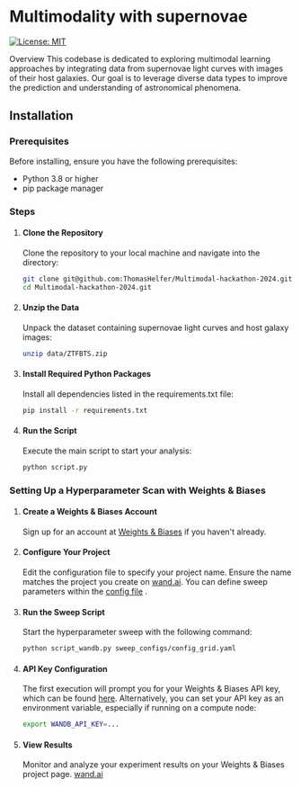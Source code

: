 # Multimodality with supernovae 

[![License: MIT](https://img.shields.io/badge/License-MIT-red.svg)](https://opensource.org/licenses/MIT)


Overview
This codebase is dedicated to exploring multimodal learning approaches by integrating data from supernovae light curves with images of their host galaxies. Our goal is to leverage diverse data types to improve the prediction and understanding of astronomical phenomena.

## Installation

### Prerequisites
Before installing, ensure you have the following prerequisites:
- Python 3.8 or higher
- pip package manager

### Steps
1. #### Clone the Repository
   Clone the repository to your local machine and navigate into the directory:
   ```bash
   git clone git@github.com:ThomasHelfer/Multimodal-hackathon-2024.git
   cd Multimodal-hackathon-2024.git
   ```

2. #### Unzip the Data
   Unpack the dataset containing supernovae light curves and host galaxy images:
   ```bash
   unzip data/ZTFBTS.zip  
   ```

3. #### Install Required Python Packages
   Install all dependencies listed in the requirements.txt file:
   ```bash
   pip install -r requirements.txt 
   ```

4. #### Run the Script
   Execute the main script to start your analysis:
   ```bash
   python script.py
   ```
   
### Setting Up a Hyperparameter Scan with Weights & Biases

1. #### Create a Weights & Biases Account
   Sign up for an account at [Weights & Biases]((https://wandb.ai)) if you haven't already.
2. #### Configure Your Project
   Edit the configuration file to specify your project name. Ensure the name matches the project you create on [wand.ai](https://wandb.a). You can define sweep parameters within the [config file](https://github.com/ThomasHelfer/Multimodal-hackathon-2024/blob/main/sweep_configs/config_grid.yaml) .
3. #### Run the Sweep Script
   Start the hyperparameter sweep with the following command:
   ```bash
   python script_wandb.py sweep_configs/config_grid.yaml 
   ```
4. #### API Key Configuration
   The first execution will prompt you for your Weights & Biases API key, which can be found [here]([https://wandb.ai](https://wandb.ai/authorize)https://wandb.ai/authorize). 
 Alternatively, you can set your API key as an environment variable, especially if running on a compute node:
      ```bash
   export WANDB_API_KEY=...
   ```
5. #### View Results
   Monitor and analyze your experiment results on your Weights & Biases project page. [wand.ai](https://wandb.ai)
